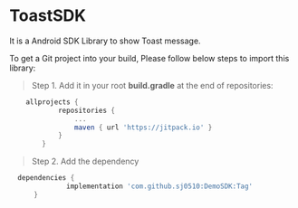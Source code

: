 # ToastSDK
It is a Android SDK Library to show Toast message.

To get a Git project into your build, Please follow below steps to import this library:

> Step 1. Add it in your root **build.gradle** at the end of repositories:

```gradle
    allprojects {
    		repositories {
    			...
    			maven { url 'https://jitpack.io' }
    		}
    	}
```

> Step 2. Add the dependency
  ```gradle
    dependencies {
    	        implementation 'com.github.sj0510:DemoSDK:Tag'
    	}
   ```
